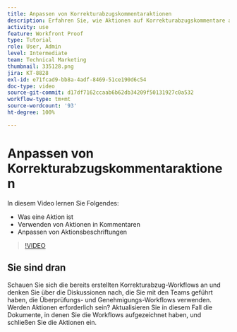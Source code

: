 ```yaml
---
title: Anpassen von Korrekturabzugskommentaraktionen
description: Erfahren Sie, wie Aktionen auf Korrekturabzugskommentare angewendet werden können. Erfahren Sie, wie Sie Aktionsbeschriftungen für die Testfunktion in Workfront einrichten und anpassen.
activity: use
feature: Workfront Proof
type: Tutorial
role: User, Admin
level: Intermediate
team: Technical Marketing
thumbnail: 335128.png
jira: KT-8828
exl-id: e71fcad9-bb8a-4adf-8469-51ce190d6c54
doc-type: video
source-git-commit: d17df7162ccaab6b62db34209f50131927c0a532
workflow-type: tm+mt
source-wordcount: '93'
ht-degree: 100%

---
```


# Anpassen von Korrekturabzugskommentaraktionen

In diesem Video lernen Sie Folgendes:

* Was eine Aktion ist
* Verwenden von Aktionen in Kommentaren
* Anpassen von Aktionsbeschriftungen

>[!VIDEO](https://video.tv.adobe.com/v/335128/?quality=12&learn=on&enablevpops)

## Sie sind dran

Schauen Sie sich die bereits erstellten Korrekturabzug-Workflows an und denken Sie über die Diskussionen nach, die Sie mit den Teams geführt haben, die Überprüfungs- und Genehmigungs-Workflows verwenden. Werden Aktionen erforderlich sein? Aktualisieren Sie in diesem Fall die Dokumente, in denen Sie die Workflows aufgezeichnet haben, und schließen Sie die Aktionen ein.

